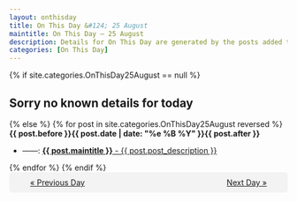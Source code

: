 ```yaml
---
layout: onthisday
title: On This Day &#124; 25 August
maintitle: On This Day — 25 August
description: Details for On This Day are generated by the posts added to the website so the content is subject to changes/updates over time.
categories: [On This Day]
---
```


{% if site.categories.OnThisDay25August == null %}
<h2>Sorry no known details for today</h2>
{% else %}
{% for post in site.categories.OnThisDay25August reversed %}
<strong>{{ post.before }}{{ post.date | date: "%e %B %Y" }}{{ post.after }}</strong>
<ul>
<li> ——: <a class="{{ post.class }}" href="{{ post.url }}"><strong>{{ post.maintitle }}</strong> - {{ post.post_description }}</a></li>
</ul>
{% endfor %}
{% endif %}
<br />
<div style="background-color: #f3f3f3; padding: 10px; border-radius: 5px; text-align: center; display: flex; justify-content: space-evenly;">
<a href="/onthisday/08/08-24">« Previous Day</a>
<span style="visibility:hidden;">[ Visit Leap Year February 29 ]</span>
<a href="/onthisday/08/08-26">Next Day »</a>
</div>
